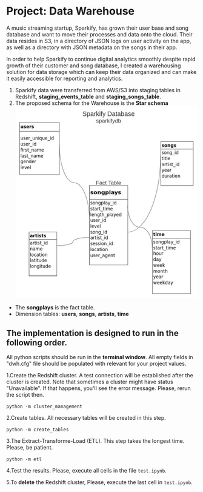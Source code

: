 # Project: Data Warehouse
 
A music streaming startup, Sparkify, has grown their user base and song database and 
want to move their processes and data onto the cloud. Their data resides in S3, in a 
directory of JSON logs on user activity on the app, as well as a directory with JSON 
metadata on the songs in their app.

In order to help Sparkify to continue digital analytics smoothly despite rapid growth
of their customer and song database, I created a warehousing solution for data storage
which can keep their data organized and can make it easily accessible for reporting
and analytics.

1. Sparkify data were transferred from AWS/S3 into staging tables in Redshift, 
**staging_events_table** and **staging_songs_table**.
2. The proposed schema for the Warehouse is the **Star schema** 
![Star schema](ERD_sparkifydb.jpg "Star schema") 

- The **songplays** is the fact table.
- Dimension tables: **users**, **songs**, **artists**, **time**

## The implementation is designed to run in the following order.
All python scripts should be run in the **terminal window**. All empty fields in "dwh.cfg" file should be populated with relevant for your project values.

1.Create the Redshift cluster. A test connection will be established after the 
cluster is created. Note that sometimes a cluster might have status "Unavailable". 
If that happens, you'll see the error message. Please, rerun the script then.
```
python -m cluster_management
```

2.Create tables. All necessary tables will be created in this step.
```
python -m create_tables
```

3.The Extract-Transforme-Load (ETL). This step takes the longest time. Please, 
be patient.
```
python -m etl
```

4.Test the results. Please, execute all cells in the file `test.ipynb`. 

5.To **delete** the Redshift cluster, Please, execute the last cell in `test.ipynb`.